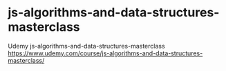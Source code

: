 # js-algorithms-and-data-structures-masterclass
Udemy js-algorithms-and-data-structures-masterclass  https://www.udemy.com/course/js-algorithms-and-data-structures-masterclass/
